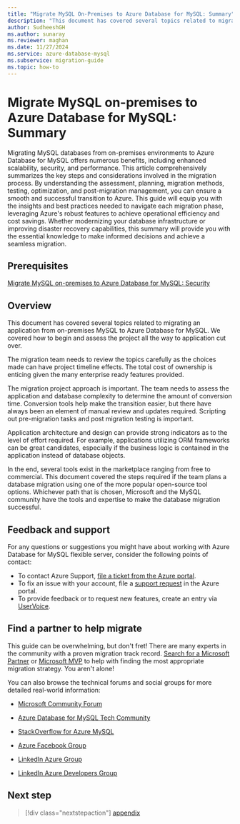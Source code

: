 ```yaml
---
title: "Migrate MySQL On-Premises to Azure Database for MySQL: Summary"
description: "This document has covered several topics related to migrating an application from on-premises MySQL to Azure Database for MySQL."
author: SudheeshGH
ms.author: sunaray
ms.reviewer: maghan
ms.date: 11/27/2024
ms.service: azure-database-mysql
ms.subservice: migration-guide
ms.topic: how-to
---
```


# Migrate MySQL on-premises to Azure Database for MySQL: Summary

Migrating MySQL databases from on-premises environments to Azure Database for MySQL offers numerous benefits, including enhanced scalability, security, and performance. This article comprehensively summarizes the key steps and considerations involved in the migration process. By understanding the assessment, planning, migration methods, testing, optimization, and post-migration management, you can ensure a smooth and successful transition to Azure. This guide will equip you with the insights and best practices needed to navigate each migration phase, leveraging Azure's robust features to achieve operational efficiency and cost savings. Whether modernizing your database infrastructure or improving disaster recovery capabilities, this summary will provide you with the essential knowledge to make informed decisions and achieve a seamless migration.

## Prerequisites

[Migrate MySQL on-premises to Azure Database for MySQL: Security](13-security.md)

## Overview

This document has covered several topics related to migrating an application from on-premises MySQL to Azure Database for MySQL. We covered how to begin and assess the project all the way to application cut over.

The migration team needs to review the topics carefully as the choices made can have project timeline effects. The total cost of ownership is enticing given the many enterprise ready features provided.

The migration project approach is important. The team needs to assess the application and database complexity to determine the amount of conversion time. Conversion tools help make the transition easier, but there have always been an element of manual review and updates required. Scripting out pre-migration tasks and post migration testing is important.

Application architecture and design can provide strong indicators as to the level of effort required. For example, applications utilizing ORM frameworks can be great candidates, especially if the business logic is contained in the application instead of database objects.

In the end, several tools exist in the marketplace ranging from free to commercial. This document covered the steps required if the team plans a database migration using one of the more popular open-source tool options. Whichever path that is chosen, Microsoft and the MySQL community have the tools and expertise to make the database migration successful.

## Feedback and support

For any questions or suggestions you might have about working with Azure Database for MySQL flexible server, consider the following points of contact:

- To contact Azure Support, [file a ticket from the Azure portal](https://portal.azure.com/?#blade/Microsoft_Azure_Support/HelpAndSupportBlade).
- To fix an issue with your account, file a [support request](https://portal.azure.com/#blade/Microsoft_Azure_Support/HelpAndSupportBlade/newsupportrequest) in the Azure portal.
- To provide feedback or to request new features, create an entry via [UserVoice](https://feedback.azure.com/d365community/forum/47b1e71d-ee24-ec11-b6e6-000d3a4f0da0).

## Find a partner to help migrate

This guide can be overwhelming, but don't fret\! There are many experts in the community with a proven migration track record. [Search for a Microsoft Partner](https://appsource.microsoft.com/marketplace/partner-dir) or [Microsoft MVP](https://mvp.microsoft.com/search?target=Profile&program=MVP) to help with finding the most appropriate migration strategy. You aren't alone\!

You can also browse the technical forums and social groups for more detailed real-world information:

  - [Microsoft Community Forum ](/answers/topics/azure-database-mysql.html)

  - [Azure Database for MySQL Tech Community ](https://techcommunity.microsoft.com/category/azuredatabases/blog/adformysql)

  - [StackOverflow for Azure MySQL ](https://stackoverflow.com/questions/tagged/azure-database-mysql)

  - [Azure Facebook Group ](https://www.facebook.com/groups/MsftAzure?_rdr)

  - [LinkedIn Azure Group ](https://www.linkedin.com/error_pages/unsupported-browser.html)

  - [LinkedIn Azure Developers Group ](https://www.linkedin.com/error_pages/unsupported-browser.html)

## Next step

> [!div class="nextstepaction"]
> [appendix](15-appendix.md)
